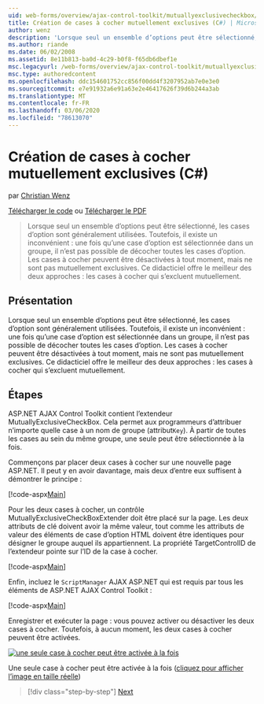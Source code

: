 ```yaml
---
uid: web-forms/overview/ajax-control-toolkit/mutuallyexclusivecheckbox/creating-mutually-exclusive-checkboxes-cs
title: Création de cases à cocher mutuellement exclusives (C#) | Microsoft Docs
author: wenz
description: 'Lorsque seul un ensemble d’options peut être sélectionné, les cases d’option sont généralement utilisées. Toutefois, il existe un inconvénient : une fois qu’une case d’option est sélectionnée dans un groupe,...'
ms.author: riande
ms.date: 06/02/2008
ms.assetid: 8e11b813-ba0d-4c29-b0f8-f65db6dbef1e
msc.legacyurl: /web-forms/overview/ajax-control-toolkit/mutuallyexclusivecheckbox/creating-mutually-exclusive-checkboxes-cs
msc.type: authoredcontent
ms.openlocfilehash: ddc154601752cc856f00dd4f3207952ab7e0e3e0
ms.sourcegitcommit: e7e91932a6e91a63e2e46417626f39d6b244a3ab
ms.translationtype: MT
ms.contentlocale: fr-FR
ms.lasthandoff: 03/06/2020
ms.locfileid: "78613070"
---
```

# <a name="creating-mutually-exclusive-checkboxes-c"></a>Création de cases à cocher mutuellement exclusives (C#)

par [Christian Wenz](https://github.com/wenz)

[Télécharger le code](https://download.microsoft.com/download/9/3/f/93f8daea-bebd-4821-833b-95205389c7d0/MutuallyExclusiveCheckBox0.cs.zip) ou [Télécharger le PDF](https://download.microsoft.com/download/b/6/a/b6ae89ee-df69-4c87-9bfb-ad1eb2b23373/mutuallyexclusivecheckbox0CS.pdf)

> Lorsque seul un ensemble d’options peut être sélectionné, les cases d’option sont généralement utilisées. Toutefois, il existe un inconvénient : une fois qu’une case d’option est sélectionnée dans un groupe, il n’est pas possible de décocher toutes les cases d’option. Les cases à cocher peuvent être désactivées à tout moment, mais ne sont pas mutuellement exclusives. Ce didacticiel offre le meilleur des deux approches : les cases à cocher qui s’excluent mutuellement.

## <a name="overview"></a>Présentation

Lorsque seul un ensemble d’options peut être sélectionné, les cases d’option sont généralement utilisées. Toutefois, il existe un inconvénient : une fois qu’une case d’option est sélectionnée dans un groupe, il n’est pas possible de décocher toutes les cases d’option. Les cases à cocher peuvent être désactivées à tout moment, mais ne sont pas mutuellement exclusives. Ce didacticiel offre le meilleur des deux approches : les cases à cocher qui s’excluent mutuellement.

## <a name="steps"></a>Étapes

ASP.NET AJAX Control Toolkit contient l’extendeur MutuallyExclusiveCheckBox. Cela permet aux programmeurs d’attribuer n’importe quelle case à un nom de groupe (attribut`Key`). À partir de toutes les cases au sein du même groupe, une seule peut être sélectionnée à la fois.

Commençons par placer deux cases à cocher sur une nouvelle page ASP.NET. Il peut y en avoir davantage, mais deux d’entre eux suffisent à démontrer le principe :

[!code-aspx[Main](creating-mutually-exclusive-checkboxes-cs/samples/sample1.aspx)]

Pour les deux cases à cocher, un contrôle MutuallyExclusiveCheckBoxExtender doit être placé sur la page. Les deux attributs de clé doivent avoir la même valeur, tout comme les attributs de valeur des éléments de case d’option HTML doivent être identiques pour désigner le groupe auquel ils appartiennent. La propriété TargetControlID de l’extendeur pointe sur l’ID de la case à cocher.

[!code-aspx[Main](creating-mutually-exclusive-checkboxes-cs/samples/sample2.aspx)]

Enfin, incluez le `ScriptManager` AJAX ASP.NET qui est requis par tous les éléments de ASP.NET AJAX Control Toolkit :

[!code-aspx[Main](creating-mutually-exclusive-checkboxes-cs/samples/sample3.aspx)]

Enregistrer et exécuter la page : vous pouvez activer ou désactiver les deux cases à cocher. Toutefois, à aucun moment, les deux cases à cocher peuvent être activées.

[![une seule case à cocher peut être activée à la fois](creating-mutually-exclusive-checkboxes-cs/_static/image2.png)](creating-mutually-exclusive-checkboxes-cs/_static/image1.png)

Une seule case à cocher peut être activée à la fois ([cliquez pour afficher l’image en taille réelle](creating-mutually-exclusive-checkboxes-cs/_static/image3.png))

> [!div class="step-by-step"]
> [Next](creating-mutually-exclusive-checkboxes-vb.md)

